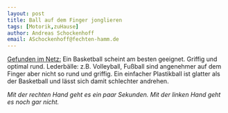 ```yaml
---
layout: post
title: Ball auf dem Finger jonglieren 
tags: [Motorik,zuHause]
author: Andreas Schockenhoff 
email: ASchockenhoff@fechten-hamm.de
---
```

[Gefunden im Netz:](https://www.youtube.com/watch?v=erXBwHuk0dM)
Ein Basketball scheint am besten geeignet. Griffig und optimal rund. 
Lederbälle: z.B. Volleyball, Fußball sind angenehmer auf dem Finger aber nicht so rund und griffig.
Ein einfacher Plastikball ist glatter als der Basketball und lässt sich damit schlechter andrehen. 

_Mit der rechten Hand geht es ein paar Sekunden. Mit der linken Hand geht es noch gar nicht._
